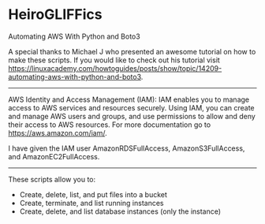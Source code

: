 # HeiroGLIFFics
Automating AWS With Python and Boto3

A special thanks to Michael J who presented an awesome tutorial on how to make these scripts. If you would like to check out his tutorial visit https://linuxacademy.com/howtoguides/posts/show/topic/14209-automating-aws-with-python-and-boto3. 

________________________________________________________________________________________________________________
AWS Identity and Access Management (IAM):
IAM enables you to manage access to AWS services and resources securely. Using IAM, you can create and manage AWS users and groups, and use permissions to allow and deny their access to AWS resources. For more documentation go to https://aws.amazon.com/iam/.

I have given the IAM user AmazonRDSFullAccess, AmazonS3FullAccess, and AmazonEC2FullAccess.
________________________________________________________________________________________________________________

These scripts allow you to:
- Create, delete, list, and put files into a bucket 
- Create, terminate, and list running instances
- Create, delete, and list database instances (only the instance)

